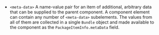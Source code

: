 + ``<meta-data>`` A name-value pair for an item of additional, arbitrary data that can be supplied to the parent component. A component element can contain any number of ``<meta-data>`` subelements. The values from all of them are collected in a single ``Bundle`` object and made available to the component as the ``PackageItemInfo.metaData`` field.